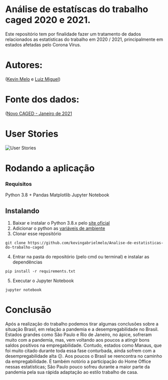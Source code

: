 # Análise de estatíscas do trabalho caged 2020 e 2021.
Este repositório tem por finalidade fazer um tratamento de dados relacionados as estatísticas do trabalho em 2020 / 2021, principalmente em estados afetadas pelo Corona Vírus. 

# Autores:
([Kevin Melo](https://github.com/kevingabrielmelo/) e [Luiz Miguel](https://github.com/Salitop/))

# Fonte dos dados:
([Novo CAGED - Janeiro de 2021](http://pdet.mte.gov.br/novo-caged/novo-caged-2021/novo-caged-janeiro-2021)

# User Stories
![User Stories](https://github.com/kevingabrielmelo/Analise-de-estatisticas-do-trabalho-caged/userStories//userStories.PNG)

# Rodando a aplicação

### Requisitos
Python 3.8 +
Pandas
Matplotlib
Jupyter Notebook

## Instalando
1. Baixar e instalar o Python 3.8.x pelo [site oficial](https://www.python.org/downloads/)
2. Adicionar o python as [variáveis de ambiente](https://datatofish.com/add-python-to-windows-path/)
3. Clonar esse repositório 
```
git clone https://github.com/kevingabrielmelo/Analise-de-estatisticas-do-trabalho-caged
```
4. Entrar na pasta do repositório (pelo cmd ou terminal) e instalar as dependências

```
pip install -r requirements.txt
```
5. Executar o Jupyter Notebook
```
jupyter notebook
```

# Conclusão
Após a realização do trabalho podemos tirar algumas conclusões sobre a situação Brasil, em relação a pandemia e a desempregabilidade no Brasil. Estados grandes como São Paulo e Rio de Janeiro, no ápice, sofreram muito com a pandemia, mas, vem voltando aos poucos a atingir bons saldos positivos na empregabilidade. Contudo, estados como Manaus, que foi muito citado durante toda essa fase conturbada, ainda sofrem com a desempregabilidade alta 😕. 
Aos poucos o Brasil se reencontra no caminho da empregabilidade. É também notório a participação do Home Office nessas estatísticas; São Paulo pouco sofreu durante a maior parte da pandemia pela sua rápida adaptação ao estilo trabalho de casa. 
